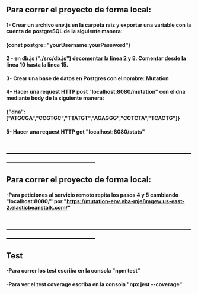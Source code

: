 ## Para correr el proyecto de forma local:
    
####    1- Crear un archivo env.js en la carpeta raiz y exportar una variable con la cuenta de postgreSQL de la siguiente manera: 
####       (const postgre="yourUsername:yourPassword")
####    2 - en db.js ("./src/db.js") decomentar la linea 2 y 8.  Comentar desde la linea 10 hasta la linea  15. 
####    3- Crear una base de datos en Postgres con el nombre: Mutation 
####    4- Hacer una request HTTP post "localhost:8080/mutation" con el dna mediante body de la siguiente manera:
####       {"dna":["ATGCGA","CCGTGC","TTATGT","AGAGGG","CCTCTA","TCACTG"]}
####    5- Hacer una request HTTP get "localhost:8080/stats"

## __________________________________________________________________________

## Para correr el proyecto de forma local:

#### -Para peticiones al servicio remoto repita los pasos 4 y 5 cambiando "localhost:8080/" por "https://mutation-env.eba-mje8mgew.us-east-2.elasticbeanstalk.com/"

## __________________________________________________________________________

## Test 
#### -Para correr los test escriba en la consola "npm test"
#### -Para ver el test coverage escriba en la consola "npx jest --coverage"